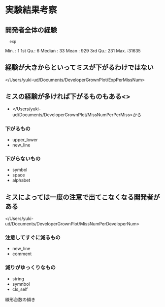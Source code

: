 # 実験結果考察

## 開発者全体の経験

      exp
 Min.   :    1
 1st Qu.:    6
 Median :   33
 Mean   :  929
 3rd Qu.:  231
 Max.   :31635

## 経験が大きからといってミスが下がるわけではない

</Users/yuki-ud/Documents/DeveloperGrownPlot/ExpPerMissNum>

## ミスの経験が多ければ下がるものもある<>

* </Users/yuki-ud/Documents/DeveloperGrownPlot/MissNumPerPerMiss>から

### 下がるもの

* upper_lower
* new_line

### 下がらないもの

* symbol
* space
* alphabet

## ミスによっては一度の注意で出てこなくなる開発者がある

</Users/yuki-ud/Documents/DeveloperGrownPlot/MissNumPerDeveloperNum>

### 注意してすぐに減るもの

* new_line
* comment

### 減りがゆっくりなもの

* string
* symnbol
* cls_self

線形台数の傾き